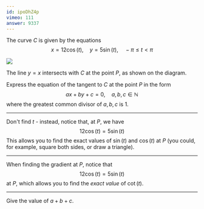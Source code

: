 ```yaml
---
id: ipoDhZ4p
vimeo: 111
answer: 9337
---
```


The curve $C$ is given by the equations
$$
x = 12\cos(t), \quad y = 5\sin(t), \quad -\pi \leq t < \pi
$$

![](/img/learn/parametric-06.svg)

The line $y = x$ intersects with $C$ at the point $P$, as shown on the diagram.

Express the equation of the tangent to $C$ at the point $P$ in the form
$$
ax + by + c = 0, \quad a,b,c \in \mathbb{N}
$$
where the greatest common divisor of $a,b,c$ is $1$.

---

Don't find $t$ - instead, notice that, at $P$, we have
$$
12 \cos(t) = 5 \sin(t)
$$
This allows you to find the exact values of $\sin(t)$ and $\cos(t)$ at $P$ (you could, for example, square both sides, or draw a triangle).

---

When finding the gradient at $P$, notice that
$$
12 \cos(t) = 5 \sin(t)
$$
at $P$, which allows you to find the _exact value_ of $\cot(t)$.

---

Give the value of $a + b + c$.
